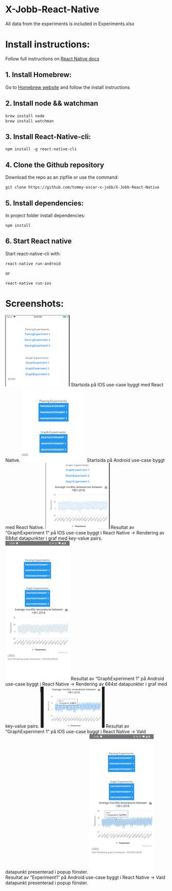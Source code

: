# X-Jobb-React-Native
All data from the experiments is included in Experiments.xlsx

# Install instructions:
Follow full instructions on [React Native docs](https://facebook.github.io/react-native/docs/getting-started)

## 1. Install Homebrew:
Go to [Homebrew website](https://brew.sh/) and follow the install instructions

## 2. Install node && watchman
```
brew install node
brew install watchman
```
## 3. Install React-Native-cli:
```
npm install -g react-native-cli
```

## 4. Clone the Github repository
Download the repo as an zipfile or use the command:
```
git clone https://github.com/tommy-oscar-x-jobb/X-Jobb-React-Native
```

## 5. Install dependencies:
In project folder install dependencies:
```
npm install
```

## 6. Start React native
Start react-native-cli with:
```
react-native run-android
```
or
```
react-native run-ios
```

# Screenshots:
<img src="/Screenshots/react1.png" alt="Screenshot" width="200"/>
Startsida på IOS use-case byggt med React Native.

<img src="/Screenshots/react2.jpg" alt="Screenshot" width="200"/>
Startsida på Android use-case byggt med React Native.

<img src="/Screenshots/react3.png" alt="Screenshot" width="200"/>
Resultat av “GraphExperiment 1” på IOS use-case byggt i React Native -> Rendering av 684st datapunkter i graf med key-value pairs.

<img src="/Screenshots/react4.jpg" alt="Screenshot" width="200"/>
Resultat av “GraphExperiment 1” på Android use-case byggt i React Native -> Rendering av 684st datapunkter i graf med key-value pairs.

<img src="/Screenshots/react5.png" alt="Screenshot" width="200"/>
Resultat av “GraphExperiment 1” på IOS use-case byggt i React Native -> Vald datapunkt presenterad i popup fönster.

<img src="/Screenshots/react6.jpg" alt="Screenshot" width="200"/>
Resultat av “Experiment1” på Android use-case byggt i React Native -> Vald datapunkt presenterad i popup fönster.




